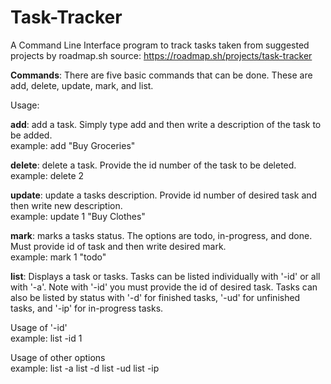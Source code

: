 # Task-Tracker
A Command Line Interface program to track tasks taken from suggested projects by roadmap.sh 
source: https://roadmap.sh/projects/task-tracker

**Commands**: There are five basic commands that can be done.  These are add, delete, update, mark, and list.  

Usage:
  
  **add**:  add a task.  Simply type add and then write a description of the task to be added.  
  example: 
          add "Buy Groceries"


  **delete**:  delete a task.  Provide the id number of the task to be deleted.  
  example: 
          delete 2


  **update**:  update a tasks description.  Provide id number of desired task and then write new description.  
  example: 
          update 1 "Buy Clothes"


  **mark**:  marks a tasks status.  The options are todo, in-progress, and done.  Must provide id of task and then write desired mark.  
  example: 
          mark 1 "todo"


  **list**:  Displays a task or tasks.  Tasks can be listed individually with '-id' or all with '-a'.  Note with '-id' you must provide the id of desired task.  Tasks can also be listed by status with '-d' for finished tasks, 
  '-ud' for unfinished tasks, and '-ip' for in-progress tasks.

  Usage of '-id'  
  example: 
          list -id 1

  Usage of other options  
  example: 
          list -a
          list -d
          list -ud
          list -ip
